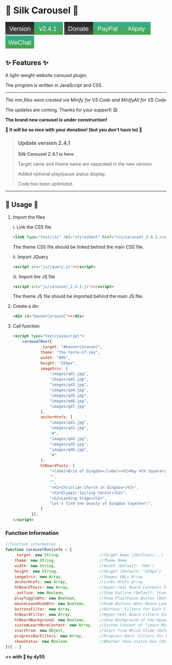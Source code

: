 # 🎀 Silk Carousel 🎀

![Version_2.4.1](.github/info/version.svg)
[![Donate_PayPal](.github/info/donatePaypal.svg)](https://paypal.me/dy55)[![Donate_Alipay](.github/info/donateAlipay.svg)](.github/info/alipayQR_dy55.jpg)[![Donate_WeChat](.github/info/donateWechat.svg)](.github/info/wechatQR_dy55.png)

## ✨ Features ✨

A light-weight website carousel plugin.

The program is written in JavaScript and CSS.

***

*The min files were created via Minify for VS Code and MinifyAll for VS Code*

The updates are coming. Thanks for your support! 😋

**The brand new carousel is under construction!**

**💝 It will be so nice with your donation! (but you don't have to) 💝**

> ### Update version 2.4.1
>
> **Silk Carousel 2.4.1 is here.**
>
> Target name and theme name are separated in the new version.
>
> Added optional play/pause status display.
>
> Code has been optimized.

***

## 🎯 Usage 🎯

1. Import the files

	i. Link the CSS file
		
	```HTML
	<link type="text/css" rel="stylesheet" href="css/carousel_2.4.1.css" />
	```
	The theme CSS file should be linked behind the main CSS file.

	ii. Import JQuery

	```HTML
	<script src="js/jquery.js"></script>
	```

	iii. Import the JS file

	```HTML
	<script src="js/carousel_2.4.1.js"></script>
	```
	The theme JS file should be imported behind the main JS file.

2. Create a div

	```HTML
	<div id="bannerCarousel"></div>
	```

3. Call function
	

	```HTML
	<script type="text/javascript">
	    carouselRun({
		        _target: "#bannerCarousel",
	            theme: "the-taste-of-sky",
	            width: "80%",
	            height: "550px",
	            imageSrcs: [
	            	"images/qd1.jpg",
	            	"images/qd2.jpg",
	            	"images/qd3.jpg",
	            	"images/qd4.jpg",
	            	"images/qd5.jpg",
	            	"images/qd6.jpg",
	            	"images/qd7.jpg"
	            ],
	            anchorHrefs: [
	            	"images/qd1.jpg",
	            	"images/qd2.jpg",
	            	"#",
	            	"images/qd4.jpg",
	            	"images/qd5.jpg",
	            	"images/qd6.jpg",
	            	"#"
	            ],
	            htBoardTexts: [
	            	"<label>Brio of Qingdao</label><h2>May 4th Square</h2>",
	            	"",
	            	"",
	            	"<h2>Christian Church in Qingdao</h2>",
	            	"<h2>Olympic Sailing Center</h2>",
	            	"<h2>Landing Stage</h2>",
	            	"Let's find the beauty of Qingdao together!",
	            ]
	        });
	</script>
	```
				
### Function Information

```JavaScript
//function information
function carouselRun(info = {
    _target: new String,                 //Target Name (ID/Class/...)
    theme: new String,                   //Theme Name
    width: new String,                   //Width (Default: "60%")
    height: new String,                  //Height (Default: "450px")
    imageSrcs: new Array,                //Images URLs Array
    anchorHrefs: new Array,              //Links Hrefs Array
    htBoardTexts: new Array,             //Hyper-text Board Contents for Each Slide
    _outline: new Boolean,               //Show Outline (Default: true)
    playToggleBtn: new Boolean,          //Show Play/Pause Button (Default: true)
    mouseLeaveHideBtn: new Boolean,      //Hide Buttons When Mouse Leaves (Default: true)
    buttonsFilter: new Array,            //Buttons' Filters for Each Slide
    htBoardFilter: new Array,            //Hyper-text Board Filters for Each Slide
    htBoardBackground: new Boolean,      //Show Background of the Hyper-text Board (Default: true)
    customLearnMoreContent: new Array,   //Custom Content of "Learn More" Button for Each Slide
    startFrom: new Object,               //Start from Which Slide (Default: 1)
    progressBarFilters: new Array,       //Progress Bars' Filters for Each Slide
    showStatus: new Boolean              //Whether show status box (Default: true)
}){...}

```

**<> with 💖 by dy55**
